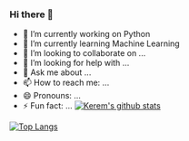 ### Hi there 👋

- 🔭 I’m currently working on Python 
- 🌱 I’m currently learning Machine Learning
- 👯 I’m looking to collaborate on ...
- 🤔 I’m looking for help with ...
- 💬 Ask me about ...
- 📫 How to reach me: ...
- 😄 Pronouns: ...
- ⚡ Fun fact: ...
[![Kerem's github stats](https://github-readme-stats.vercel.app/api?username=keremyagan&count_private=true&show_icons=true&theme=radical&hide_rank=false)](https://github.com/keremyagan/github-readme-stats)

[![Top Langs](https://github-readme-stats.vercel.app/api/top-langs/?username=keremyagan)](https://github.com/keremyagan/github-readme-stats)
